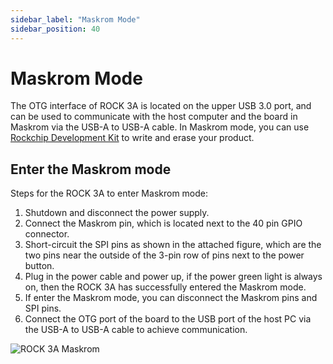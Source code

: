 ```yaml
---
sidebar_label: "Maskrom Mode"
sidebar_position: 40
---
```


# Maskrom Mode

The OTG interface of ROCK 3A is located on the upper USB 3.0 port, and can be used to communicate with the host computer and the board in Maskrom via the USB-A to USB-A cable.
In Maskrom mode, you can use [Rockchip Development Kit](/general-tutorial/rksdk) to write and erase your product.

## Enter the Maskrom mode

Steps for the ROCK 3A to enter Maskrom mode:

1. Shutdown and disconnect the power supply.
2. Connect the Maskrom pin, which is located next to the 40 pin GPIO connector.
3. Short-circuit the SPI pins as shown in the attached figure, which are the two pins near the outside of the 3-pin row of pins next to the power button.
4. Plug in the power cable and power up, if the power green light is always on, then the ROCK 3A has successfully entered the Maskrom mode.
5. If enter the Maskrom mode, you can disconnect the Maskrom pins and SPI pins.
6. Connect the OTG port of the board to the USB port of the host PC via the USB-A to USB-A cable to achieve communication.

![ROCK 3A Maskrom](/img/rock3/3a/rock3a-maskrom.webp)
